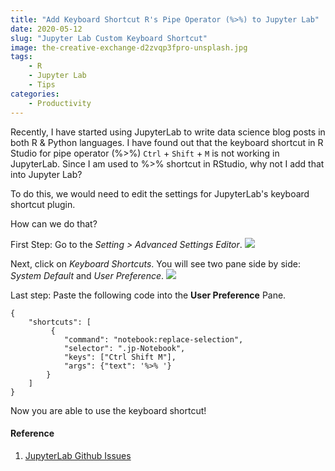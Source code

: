 ```yaml
---
title: "Add Keyboard Shortcut R's Pipe Operator (%>%) to Jupyter Lab"
date: 2020-05-12
slug: "Jupyter Lab Custom Keyboard Shortcut"
image: the-creative-exchange-d2zvqp3fpro-unsplash.jpg
tags:
    - R
    - Jupyter Lab
    - Tips
categories:
    - Productivity
---
```


Recently, I have started using JupyterLab to write data science blog posts in both R & Python languages. I have found out that the keyboard shortcut in R Studio for pipe operator (%>%) `Ctrl` + `Shift` + `M` is not working in JupyterLab. Since I am used to %>% shortcut in RStudio, why not I add that into Jupyter Lab?

To do this, we would need to edit the settings for JupyterLab's keyboard shortcut plugin.

How can we do that?

First Step: Go to the *Setting > Advanced Settings Editor*.
![](/images/B3-1.png)

Next, click on *Keyboard Shortcuts*. You will see two pane side by side: *System Default* and *User Preference*. 
![](/images/B3-2.png)

Last step: Paste the following code into the **User Preference** Pane.
```
{
    "shortcuts": [
         {
            "command": "notebook:replace-selection",
            "selector": ".jp-Notebook",
            "keys": ["Ctrl Shift M"],
            "args": {"text": '%>% '}
        }
    ]
}
```
Now you are able to use the keyboard shortcut! 

#### Reference
1. [JupyterLab Github Issues][0]


[0]: https://github.com/jupyterlab/jupyterlab/pull/7908
